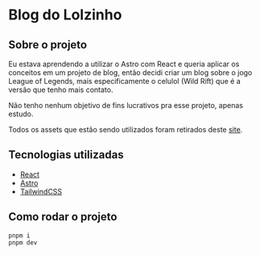 # Blog do Lolzinho

## Sobre o projeto

Eu estava aprendendo a utilizar o Astro com React e queria aplicar os conceitos em um projeto de blog, então decidi criar um blog sobre o jogo League of Legends, mais especificamente o celulol (Wild Rift) que é a versão que tenho mais contato.

Não tenho nenhum objetivo de fins lucrativos pra esse projeto, apenas estudo.

Todos os assets que estão sendo utilizados foram retirados deste [site](https://raw.communitydragon.org).

## Tecnologias utilizadas

- [React](https://reactjs.org/)
- [Astro](https://astro.build/)
- [TailwindCSS](https://tailwindcss.com/)

## Como rodar o projeto

```
pnpm i
pnpm dev
```